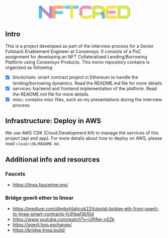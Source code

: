 <p />
<p align="center">
  <img src="services/app/v2/public/logo.png" width="300" /></a>
</p>

## Intro

This is a project developed as part of the interview process for a Senior Fullstack Enablement Engineer at Consensys. It consists of a PoC assignment for developing an NFT Collateralized Lending/Borrowing Platform using Consensys Products. This mono repository contains is organized as following:

- [x] blockchain: smart contract project in Ethereum to handle the lending/borrowing dynamics. Read the README.md file for more details.
- [x] services: backend and frontend implementation of the platform. Read the README.md file for more details.
- [x] misc: contains misc files, such as my presentations during the interview process.

## Infrastructure: Deploy in AWS

We use AWS CDK (Cloud Development Kit) to manage the services of this project (api and app). For more details about how to deploy on AWS, please read `cloud/cdk/README.md`.

## Additional info and resources

### Faucets

- https://linea.faucetme.pro/

### Bridge goerli ether to linear

- https://medium.com/@mbohlahcok22/tutorial-bridge-eth-from-goerli-to-linea-smart-contracts-fc91eaf3b10d
- https://www.youtube.com/watch?v=UjPAjp-n0Zk
- https://goerli.hop.exchange/
- https://bridge.linea.build/
